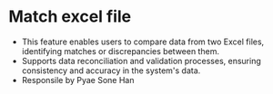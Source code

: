 # Match excel file 
-  This feature enables users to compare data from two Excel files, identifying matches or discrepancies between them.
-  Supports data reconciliation and validation processes, ensuring consistency and accuracy in the system's data.
-  Responsile by Pyae Sone Han 
